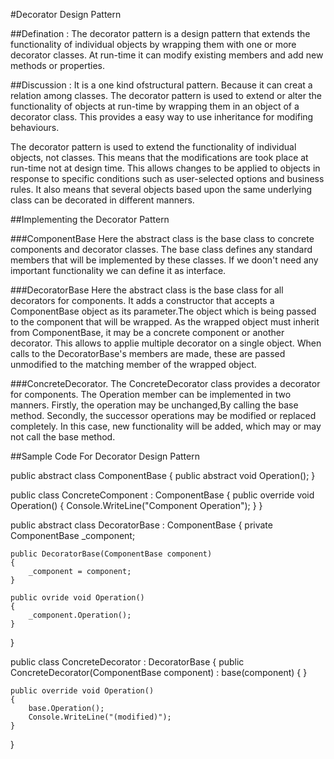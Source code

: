 #Decorator Design Pattern

##Defination :
The decorator pattern is a design pattern that extends the functionality of individual objects by wrapping them with one or more decorator classes.
At run-time it can modify existing members and add new methods or properties.


##Discussion :
It is a one kind ofstructural pattern. Because it can creat a relation among classes.
The decorator pattern is used to extend or alter the functionality of objects at run-time by wrapping them in an object of a decorator class.
This provides a easy way to use inheritance for modifing behaviours.

The decorator pattern is used to extend the functionality of individual objects, not classes.
This means that the modifications are took place at run-time not at design time.
This allows changes to be applied to objects in response to specific conditions such as user-selected options and business rules.
It also means that several objects based upon the same underlying class can be decorated in different manners.


##Implementing the Decorator Pattern

###ComponentBase 
Here the abstract class is the base class to concrete components and decorator classes.
The base class defines any standard members that will be implemented by these classes.
If we doon't need any important functionality we can define it as interface.

###DecoratorBase
Here the abstract class is the base class for all decorators for components.
It adds a constructor that accepts a ComponentBase object as its parameter.The object which is being passed to the component that will be wrapped.
As the wrapped object must inherit from ComponentBase, it may be a concrete component or another decorator.
This allows to applie multiple decorator on a single object.
When calls to the DecoratorBase's members are made, these are passed unmodified to the matching member of the wrapped object.

###ConcreteDecorator.
The ConcreteDecorator class provides a decorator for components.
The Operation member can be implemented in two manners.
Firstly, the operation may be unchanged,By calling the base method.
Secondly, the successor operations may be modified or replaced completely.
In this case, new functionality will be added, which may or may not call the base method.


##Sample Code For Decorator Design Pattern

public abstract class ComponentBase
{
    public abstract void Operation();
}
  
public class ConcreteComponent : ComponentBase
{
    public override void Operation()
    {
        Console.WriteLine("Component Operation");
    }
}
  
public abstract class DecoratorBase : ComponentBase
{
    private ComponentBase _component;
 
    public DecoratorBase(ComponentBase component)
    {
        _component = component;
    }
 
    public ovride void Operation()
    {
        _component.Operation();
    }
}

public class ConcreteDecorator : DecoratorBase
{
    public ConcreteDecorator(ComponentBase component) : base(component) { }
 
    public override void Operation()
    {
        base.Operation();
        Console.WriteLine("(modified)");
    }
}